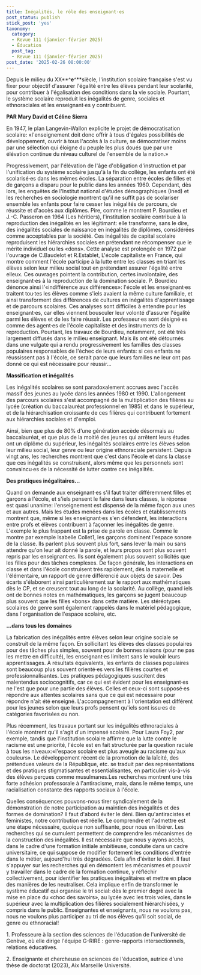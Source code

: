 ```yaml
---
title: Inégalités, le rôle des enseignant·es
post_status: publish
stick_post: 'yes'
taxonomy:
  category:
  - Revue 111 (janvier-février 2025)
  - Éducation
  post_tag:
  - Revue 111 (janvier-février 2025)
post_date: '2025-02-26 08:00:00'
---
```



Depuis le milieu du XX**^**e**^**siècle, l'institution scolaire française s'est vu fixer pour objectif d'assurer l'égalité entre les élèves pendant leur scolarité, pour contribuer à l'égalisation des conditions dans la vie sociale. Pourtant, le système scolaire reproduit les inégalités de genre, sociales et ethnoraciales et les enseignant·es y contribuent.

**PAR Mary David et Céline Sierra**

En 1947, le plan Langevin-Wallon explicite le projet de démocratisation scolaire: «l'enseignement doit donc offrir à tous d'égales possibilités de développement, ouvrir à tous l'accès à la culture, se démocratiser moins par une sélection qui éloigne du peuple les plus doués que par une élévation continue du niveau culturel de l'ensemble de la nation.»

Progressivement, par l'élévation de l'âge d'obligation d'instruction et par l'unification du système scolaire jusqu'à la fin du collège, les enfants ont été scolarisé·es dans les mêmes écoles. La séparation entre écoles de filles et de garçons a disparu pour le public dans les années 1960. Cependant, dès lors, les enquêtes de l'Institut national d'études démographiques (Ined) et les recherches en sociologie montrent qu'il ne suffit pas de scolariser ensemble les enfants pour faire cesser les inégalités de parcours, de réussite et d'accès aux diplômes. Pire, comme le montrent P. Bourdieu et J.-C. Passeron en 1964 (Les héritiers), l'institution scolaire contribue à la reproduction des inégalités en les légitimant: elle transforme, sans le dire, des inégalités sociales de naissance en inégalités de diplômes, considérées comme acceptables par la société. Ces inégalités de capital scolaire reproduisent les hiérarchies sociales en prétendant ne récompenser que le mérite individuel ou les «dons». Cette analyse est prolongée en 1972 par l'ouvrage de C.Baudelot et R.Establet, L'école capitaliste en France, qui montre comment l'école participe à la lutte entre les classes en triant les élèves selon leur milieu social tout en prétendant assurer l'égalité entre elleux. Ces ouvrages pointent la contribution, certes involontaire, des enseignant·es à la reproduction de la domination sociale. P. Bourdieu dénonce ainsi l'«indifférence aux différences»: l'école et les enseignant·es traitent tou·tes les élèves comme s'iels avaient la même culture familiale, et ainsi transforment des différences de cultures en inégalités d'apprentissage et de parcours scolaires. Ces analyses sont difficiles à entendre pour les enseignant·es, car elles viennent bousculer leur volonté d'assurer l'égalité parmi les élèves et de les faire réussir. Les professeur·es sont désigné·es comme des agent·es de l'école capitaliste et des instruments de la reproduction. Pourtant, les travaux de Bourdieu, notamment, ont été très largement diffusés dans le milieu enseignant. Mais ils ont été détournés dans une vulgate qui a rendu progressivement les familles des classes populaires responsables de l'échec de leurs enfants: si ces enfants ne réussissent pas à l'école, ce serait parce que leurs familles ne leur ont pas donné ce qui est nécessaire pour réussir...

**Massification et inégalités**

Les inégalités scolaires se sont paradoxalement accrues avec l'accès massif des jeunes au lycée dans les années 1980 et 1990. L'allongement des parcours scolaires s'est accompagné de la multiplication des filières au lycée (création du baccalauréat professionnel en 1985) et dans le supérieur, et de la hiérarchisation croissante de ces filières qui contribuent fortement aux hiérarchies sociales et d'emploi.

Ainsi, bien que plus de 80% d'une génération accède désormais au baccalauréat, et que plus de la moitié des jeunes qui arrêtent leurs études ont un diplôme du supérieur, les inégalités scolaires entre les élèves selon leur milieu social, leur genre ou leur origine ethnoraciale persistent. Depuis vingt ans, les recherches montrent que c'est dans l'école et dans la classe que ces inégalités se construisent, alors même que les personnels sont convaincu·es de la nécessité de lutter contre ces inégalités.

**Des pratiques inégalitaires...**

Quand on demande aux enseignant·es s'il faut traiter différemment filles et garçons à l'école, et s'iels pensent le faire dans leurs classes, la réponse est quasi unanime: l'enseignement est dispensé de la même façon aux unes et aux autres. Mais les études menées dans les écoles et établissements montrent que, même si les enseignant·es s'en défendent, les interactions entre profs et élèves contribuent à façonner les inégalités de genre. L'exemple le plus frappant est la prise de parole en classe. Comme le montre par exemple Isabelle Collet1, les garçons dominent l'espace sonore de la classe. Ils parlent plus souvent plus fort, sans lever la main ou sans attendre qu'on leur ait donné la parole, et leurs propos sont plus souvent repris par les enseignant·es. Ils sont également plus souvent sollicités que les filles pour des tâches complexes. De façon générale, les interactions en classe et dans l'école construisent très rapidement, dès la maternelle et l'élémentaire, un rapport de genre différencié aux objets de savoir. Des écarts s'élaborent ainsi particulièrement sur le rapport aux mathématiques dès le CP, et se creusent tout au long de la scolarité. Au collège, quand iels ont de bonnes notes en mathématiques, les garçons se jugent beaucoup plus souvent que les filles «bons» dans cette matière. Les stéréotypes scolaires de genre sont également rappelés dans le matériel pédagogique, dans l'organisation de l'espace scolaire, etc.

**...dans tous les domaines**

La fabrication des inégalités entre élèves selon leur origine sociale se construit de la même façon. En sollicitant les élèves des classes populaires pour des tâches plus simples, souvent pour de bonnes raisons (pour ne pas les mettre en difficulté), les enseignant·es limitent sans le vouloir leurs apprentissages. À résultats équivalents, les enfants de classes populaires sont beaucoup plus souvent orienté·es vers les filières courtes et professionnalisantes. Les pratiques pédagogiques suscitent des malentendus sociocognitifs, car ce qui est évident pour les enseignant·es ne l'est que pour une partie des élèves. Celles et ceux-ci sont supposé·es répondre aux attentes scolaires sans que ce qui est nécessaire pour répondre n'ait été enseigné. L'accompagnement à l'orientation est différent pour les jeunes selon que leurs profs pensent qu'iels sont issu·es de catégories favorisées ou non.

Plus récemment, les travaux portant sur les inégalités ethnoraciales à l'école montrent qu'il s'agit d'un impensé scolaire. Pour Laura Foy2, par exemple, tandis que l'institution scolaire affirme que la lutte contre le racisme est une priorité, l'école est en fait structurée par la question raciale à tous les niveaux:«l'espace scolaire est plus aveugle au racisme qu'aux couleurs». Le développement récent de la promotion de la laïcité, des prétendues valeurs de la République, etc. se traduit par des représentations et des pratiques stigmatisantes et essentialisantes, en particulier vis-à-vis des élèves perçues comme musulmanes.Les recherches montrent une très forte adhésion professorale à l'antiracisme, mais, dans le même temps, une racialisation constante des rapports sociaux à l'école.

Quelles conséquences pouvons-nous tirer syndicalement de la démonstration de notre participation au maintien des inégalités et des formes de domination? Il faut d'abord éviter le déni. Bien qu'antiracistes et féministes, notre contribution est réelle. Le comprendre et l'admettre est une étape nécessaire, quoique non suffisante, pour nous en libérer. Les recherches qui se cumulent permettent de comprendre les mécanismes de la construction des inégalités. Il est nécessaire que nous y ayons accès, dans le cadre d'une formation initiale ambitieuse, conduite dans un cadre universitaire, ce qui suppose de modifier fortement les conditions d'entrée dans le métier, aujourd'hui très dégradées. Cela afin d'éviter le déni. Il faut s'appuyer sur les recherches qui en démontent les mécanismes et pouvoir y travailler dans le cadre de la formation continue, y réfléchir collectivement, pour identifier les pratiques inégalitaires et mettre en place des manières de les neutraliser. Cela implique enfin de transformer le système éducatif qui organise le tri social: dès le premier degré avec la mise en place du «choc des savoirs», au lycée avec les trois voies, dans le supérieur avec la multiplication des filières socialement hiérarchisées, y compris dans le public. Enseignantes et enseignants, nous ne voulons pas, nous ne voulons plus participer au tri de nos élèves qu'il soit social, de genre ou ethnoracial!

1\. Professeure à la section des sciences de l'éducation de l'université de Genève, où elle dirige l'équipe G-RIRE : genre-rapports intersectionnels, relations éducatives.

2\. Enseignante et chercheuse en sciences de l'éducation, autrice d'une thèse de doctorat (2023), Aix Marseille Université.